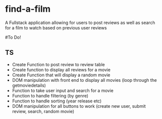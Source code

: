 # find-a-film
A Fullstack application allowing for users to post reviews as well as search for a film to watch based on previous user reviews

#To Do!
## TS

- Create Function to post review to review table
- Create function to display all reviews for a movie
- Create Function that will display a random movie
- DOM manipulation with front end to display all movies (loop through the getmoviedetails)
- Function  to take user input and search for a movie
- Function to handle filtering (by genre)
- Function to handle sorting (year release etc)
- DOM manipulation for all buttons to work (create new user, submit review, search, random movie)
